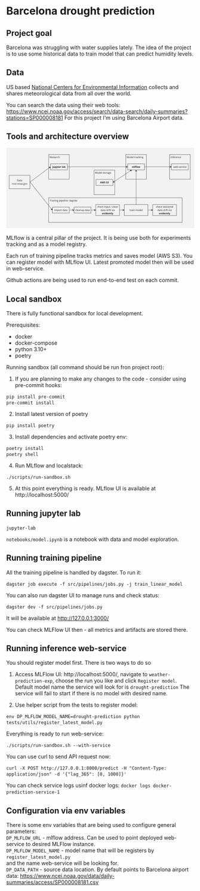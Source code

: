 # Barcelona drought prediction
## Project goal
Barcelona was struggling with water supplies lately. The idea of the project is to use some historical data to train model that can predict humidity levels.

## Data
US based [National Centers for Environmental Information](https://www.ncei.noaa.gov/) collects and shares meteorological data from all over the world.

You can search the data using their web tools: https://www.ncei.noaa.gov/access/search/data-search/daily-summaries?stations=SP000008181
For this project I'm using Barcelona Airport data.

## Tools and architecture overview

![overview](docs/images/overview.jpg)

MLflow is a central pillar of the project. It is being use both for experiments tracking and as a model registry.

Each run of training pipeline tracks metrics and saves model (AWS S3). 
You can register model with MLflow UI.
Latest promoted model then will be used in web-service.

Github actions are being used to run end-to-end test on each commit.

## Local sandbox
There is fully functional sandbox for local development. 

Prerequisites:
 - docker
 - docker-compose
 - python 3.10+
 - poetry

Running sandbox (all command should be run fron project root):
1. If you are planning to make any changes to the code - consider using pre-commit hooks:
```shell
pip install pre-commit
pre-commit install
```
2. Install latest version of poetry
```shell
pip install poetry
```
3. Install dependencies and activate poetry env:
```shell
poetry install
poetry shell
```
4. Run MLflow and localstack:
```shell
./scripts/run-sandbox.sh 
```
5. At this point everything is ready. MLflow UI is available at http://localhost:5000/

## Running jupyter lab
```shell
jupyter-lab
```
`notebooks/model.ipynb` is a notebook with data and model exploration.

## Running training pipeline
All the training pipeline is handled by dagster. To run it:
```shell
dagster job execute -f src/pipelines/jobs.py -j train_linear_model
```
You can also run dagster UI to manage runs and check status:
```
dagster dev -f src/pipelines/jobs.py 
```
It will be available at http://127.0.0.1:3000/

You can check MLFlow UI then - all metrics and artifacts are stored there.

## Running inference web-service
You should register model first. There is two ways to do so
1. Access MLFlow UI: http://localhost:5000/, navigate to `weather-prediction-exp`, choose the run you like
and click `Register model`. Default model name the service will look for is `drought-prediction`
The service will fail to start if there is no model with desired name.

2. Use helper script from the tests to register model:
```shell
env DP_MLFLOW_MODEL_NAME=drought-prediction python tests/utils/register_latest_model.py 
```

Everything is ready to run web-service:
```shell
./scripts/run-sandbox.sh --with-service
```

You can use curl to send API request now:
```shell
curl -X POST http://127.0.0.1:8000/predict -H "Content-Type: application/json" -d '{"lag_365": [0, 1000]}'
```

You can check service logs usinf docker logs: `docker logs docker-prediction-service-1`

## Configuration via env variables
There is some env variables that are being used to configure general parameters:  
`DP_MLFLOW_URL` - mlflow address. Can be used to point deployed web-service to desired MLFlow instance.  
`DP_MLFLOW_MODEL_NAME` - model name that will be registers by `register_latest_model.py`  
and the name web-service will be looking for.  
`DP_DATA_PATH` - source data location. By default points to Barcelona airport data:
https://www.ncei.noaa.gov/data/daily-summaries/access/SP000008181.csv  
